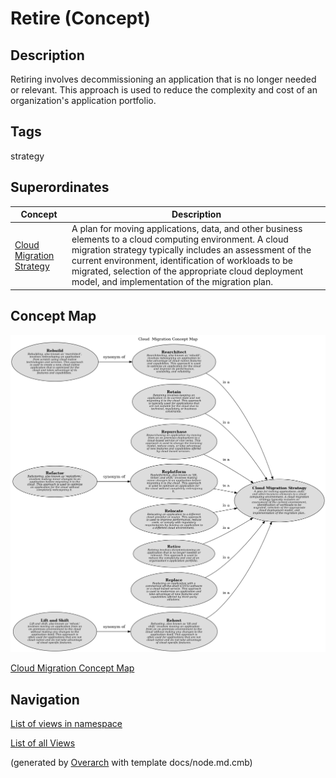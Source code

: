 
# Retire (Concept)
## Description
Retiring involves decommissioning an application that is no longer needed or relevant. This approach
          is used to reduce the complexity and cost of an organization's application portfolio.


## Tags
strategy
## Superordinates
| Concept | Description |
|---|---|
| [Cloud Migration Strategy](../../../software-development/cloud/cloud-migration-strategy.md)| A plan for moving applications, data, and other business elements to a cloud computing environment. A cloud migration strategy typically includes an assessment of the current environment, identification of workloads to be migrated, selection of the appropriate cloud deployment model, and implementation of the migration plan. |

## Concept Map
![Cloud  Migration Concept Map](../../../software-development/cloud/migration/concept-view.png)

[Cloud  Migration Concept Map](../../../software-development/cloud/migration/concept-view.md)


## Navigation
[List of views in namespace](./views-in-namespace.md)

[List of all Views](../../../views.md)


(generated by [Overarch](https://github.com/soulspace-org/overarch) with template docs/node.md.cmb)
